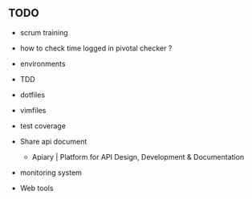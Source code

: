 ## TODO

- scrum training

- how to check time logged in pivotal checker ?

- environments

- TDD

- dotfiles

- vimfiles

- test coverage

- Share api document
  - Apiary | Platform for API Design, Development & Documentation

- monitoring system

- Web tools
